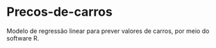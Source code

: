 # Precos-de-carros
Modelo de regressão linear para prever valores de carros, por meio do software R.
